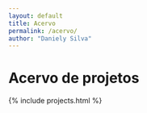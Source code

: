 ```yaml
---
layout: default
title: Acervo
permalink: /acervo/
author: "Daniely Silva"
---
```

# Acervo de projetos

{% include projects.html %}